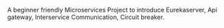 A beginner friendly Microservices Project to introduce Eurekaserver, Api gateway, Interservice Communication, Circuit breaker.
